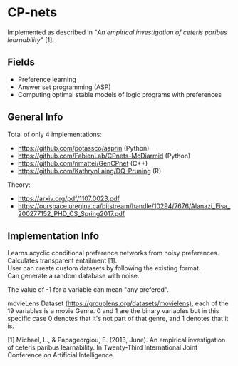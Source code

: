 # CP-nets

Implemented as described in "_An empirical investigation of ceteris paribus learnability_" [1].

## Fields
  
* Preference learning  
* Answer set programming (ASP)  
* Computing optimal stable models of logic programs with preferences  

## General Info

Total of only 4 implementations:

* <https://github.com/potassco/asprin> (Python)
* <https://github.com/FabienLab/CPnets-McDiarmid> (Python)
* <https://github.com/nmattei/GenCPnet> (C++)
* <https://github.com/KathrynLaing/DQ-Pruning> (R)

Theory:

* <https://arxiv.org/pdf/1107.0023.pdf>
* <https://ourspace.uregina.ca/bitstream/handle/10294/7676/Alanazi_Eisa_200277152_PHD_CS_Spring2017.pdf>

## Implementation Info

Learns acyclic conditional preference networks from noisy preferences.  
Calculates transparent entailment [1].  
User can create custom datasets by following the existing format.  
Can generate a random database with noise.

The value of -1 for a variable can mean "any prefered".

movieLens Dataset (<https://grouplens.org/datasets/movielens),> each of the 19 variables is a movie Genre. 0 and 1 are the binary variables but in this specific case 0 denotes that it's not part of that genre, and 1 denotes that it is.

[1] Michael, L., & Papageorgiou, E. (2013, June). An empirical investigation of ceteris paribus learnability. In Twenty-Third International Joint Conference on Artificial Intelligence.
